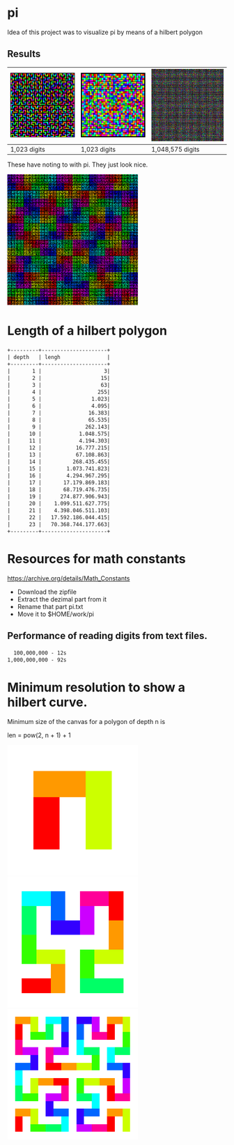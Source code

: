 # pi

Idea of this project was to visualize pi by means of a hilbert polygon

## Results

| [![demo1-thumb](src/main/resources/demo1-thumb.png)](src/main/resources/demo1.png) | [![demo1-thumb](src/main/resources/pi-5-colorful-thumb.png)](src/main/resources/pi-5-colorful.png) | [![demo1-thumb](src/main/resources/minwidth-10-2049-thumb.png)](src/main/resources/minwidth-10-2049.png)  |
| --- | ----| --- |
| 1,023 digits  |  1,023 digits     |  1,048,575 digits   |

These have noting to with pi. They just look nice.

[![demo1-thumb](src/main/resources/inc-color-hue-long-XL-thumb.png)](src/main/resources/inc-color-hue-long-XL.png)

# Length of a hilbert polygon

```
+---------+---------------------+
| depth   | lengh               |
+---------+---------------------+
|       1 |                    3|
|       2 |                   15|
|       3 |                   63|
|       4 |                  255|
|       5 |                1.023|
|       6 |                4.095|
|       7 |               16.383|
|       8 |               65.535|
|       9 |              262.143|
|      10 |            1.048.575|
|      11 |            4.194.303|
|      12 |           16.777.215|
|      13 |           67.108.863|
|      14 |          268.435.455|
|      15 |        1.073.741.823|
|      16 |        4.294.967.295|
|      17 |       17.179.869.183|
|      18 |       68.719.476.735|
|      19 |      274.877.906.943|
|      20 |    1.099.511.627.775|
|      21 |    4.398.046.511.103|
|      22 |   17.592.186.044.415|
|      23 |   70.368.744.177.663|
+---------+---------------------+
```
# Resources for math constants

https://archive.org/details/Math_Constants

* Download the zipfile
* Extract the dezimal part from it
* Rename that part pi.txt
* Move it to $HOME/work/pi

## Performance of reading digits from text files.

```
  100,000,000 - 12s
1,000,000,000 - 92s
```
# Minimum resolution to show a hilbert curve.

Minimum size of the canvas for a polygon of depth n is

len = pow(2, n + 1) + 1

![demo1-thumb](src/main/resources/res1.png)
![demo1-thumb](src/main/resources/res2.png)
![demo1-thumb](src/main/resources/res3.png)